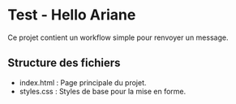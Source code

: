 # Test - Hello Ariane

Ce projet contient un workflow simple pour renvoyer un message.

## Structure des fichiers
- index.html : Page principale du projet.
- styles.css : Styles de base pour la mise en forme.
